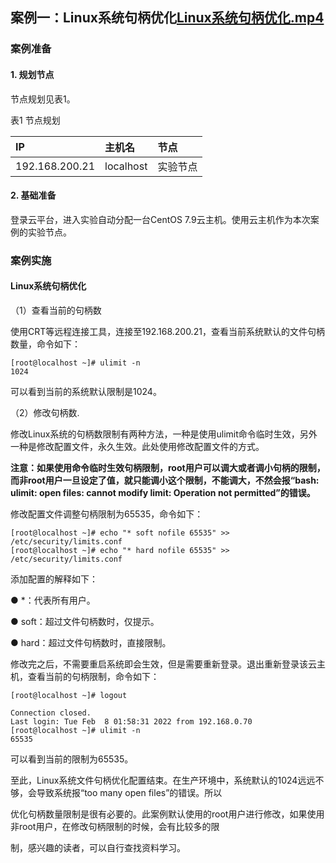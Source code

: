 ## 案例一：Linux系统句柄优化[Linux系统句柄优化.mp4](https://fdfs.douxuedu.com/group1/M00/00/4A/wKggBmIq4bCEbZepAAAAAOUjino982.mp4)

### 案例准备

#### 1. 规划节点

节点规划见表1。

表1 节点规划

| **IP**         | **主机名** | **节点** |
| :------------- | :--------- | :------- |
| 192.168.200.21 | localhost  | 实验节点 |

#### 2. 基础准备

登录云平台，进入实验自动分配一台CentOS 7.9云主机。使用云主机作为本次案例的实验节点。

### 案例实施

#### Linux系统句柄优化

（1）查看当前的句柄数

使用CRT等远程连接工具，连接至192.168.200.21，查看当前系统默认的文件句柄数量，命令如下：

```shell
[root@localhost ~]# ulimit -n
1024
```

可以看到当前的系统默认限制是1024。

（2）修改句柄数.

修改Linux系统的句柄数限制有两种方法，一种是使用ulimit命令临时生效，另外一种是修改配置文件，永久生效。此处使用修改配置文件的方式。

**注意：如果使用命令临时生效句柄限制，root用户可以调大或者调小句柄的限制，而非root用户一旦设定了值，就只能调小这个限制，不能调大，不然会报“bash: ulimit: open files: cannot modify limit: Operation not permitted”的错误。**

修改配置文件调整句柄限制为65535，命令如下：

```shell
[root@localhost ~]# echo "* soft nofile 65535" >> /etc/security/limits.conf
[root@localhost ~]# echo "* hard nofile 65535" >> /etc/security/limits.conf
```

添加配置的解释如下：

● *：代表所有用户。

● soft：超过文件句柄数时，仅提示。

● hard：超过文件句柄数时，直接限制。

修改完之后，不需要重启系统即会生效，但是需要重新登录。退出重新登录该云主机，查看当前的句柄限制，命令如下：

```shell
[root@localhost ~]# logout

Connection closed.
Last login: Tue Feb  8 01:58:31 2022 from 192.168.0.70
[root@localhost ~]# ulimit -n
65535
```

可以看到当前的限制为65535。



至此，Linux系统文件句柄优化配置结束。在生产环境中，系统默认的1024远远不够，会导致系统报“too many open files”的错误。所以

优化句柄数量限制是很有必要的。此案例默认使用的root用户进行修改，如果使用非root用户，在修改句柄限制的时候，会有比较多的限

制，感兴趣的读者，可以自行查找资料学习。